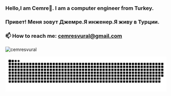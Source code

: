 ### Hello,I am Cemre👋. I am a computer engineer from Turkey.
### Привет! Меня зовут Джемре.Я инженер.Я живу в Турции.
### 📫 How to reach me: cemresvural@gmail.com




<p><img align="center" src="https://github-readme-stats.vercel.app/api/top-langs?username=cemresvural&show_icons=true&theme=dark&locale=en&layout=compact" alt="cemresvural" /></p>




![snake gif](https://github.com/cemresvural/cemresvural/blob/output/github-contribution-grid-snake-dark.svg)
